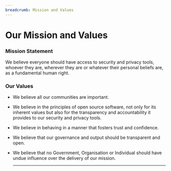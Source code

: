 ```yaml
---
breadcrumb: Mission and Values
---
```

# Our Mission and Values
### Mission Statement
We believe everyone should have access to security and privacy tools, whoever
they are, wherever they are or whatever their personal beliefs are, as a 
fundamental human right.

### Our Values
- We believe all our communities are important.
- We believe in the principles of open source software, not only for its inherent
  values but also for the transparency and accountability it provides to our
  security and privacy tools.
- We believe in behaving in a manner that fosters trust and confidence.
- We believe that our governance and output should be transparent and open.
- We believe that no Government, Organisation or Individual should have undue
  influence over the delivery of our mission.

  ---